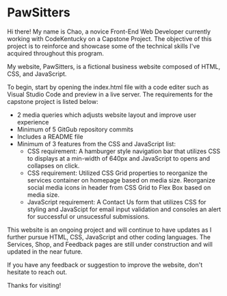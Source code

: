 # PawSitters

Hi there! My name is Chao, a novice Front-End Web Developer currently working with CodeKentucky on a Capstone Project. The objective of this project is to reinforce and showcase some of the technical skills I've acquired throughout this program. 

My website, PawSitters, is a fictional business website composed of HTML, CSS, and JavaScript. 

To begin, start by opening the index.html file with a code editer such as Visual Studio Code and preview in a live server. The requirements for the capstone project is listed below:
- 2 media queries which adjusts website layout and improve user experience
- Minimum of 5 GitGub repository commits
- Includes a README file
- Minimum of 3 features from the CSS and JavaScript list:
  - CSS requirement: A hamburger style navigation bar that utilizes CSS to displays at a min-width of 640px and JavaScript to opens and collapses on click.
  - CSS requirement: Utilized CSS Grid properties to reorganize the services container on homepage based on media size. Reorganize social media icons in header from CSS Grid to Flex Box based on media size.
  - JavaScript requirement: A Contact Us form that utilizes CSS for styling and JavaScipt for email input validation and consoles an alert for successful or unsucessful submissions.
  
This website is an ongoing project and will continue to have updates as I further pursue HTML, CSS, JavaScript and other coding languages. The Services, Shop, and Feedback pages are still under construction and will updated in the near future. 

If you have any feedback or suggestion to improve the website, don't hesitate to reach out.

Thanks for visiting!
